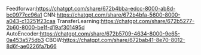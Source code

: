 Feedforwar:https://chatgpt.com/share/672b4bba-edcc-8000-ab8d-bc0977cc96a1
CNN:https://chatgpt.com/share/672b4bfa-5600-8000-a043-c13251f23caa
TransferLearning:https://chatgpt.com/share/672b5277-2b60-8000-be1f-d19af301495d
AutoEncoder:https://chatgpt.com/share/672b5709-4634-8000-9e65-0a453a575db3
CBOW:https://chatgpt.com/share/672bab41-8e70-8012-8d6f-ae0226fa7b66
